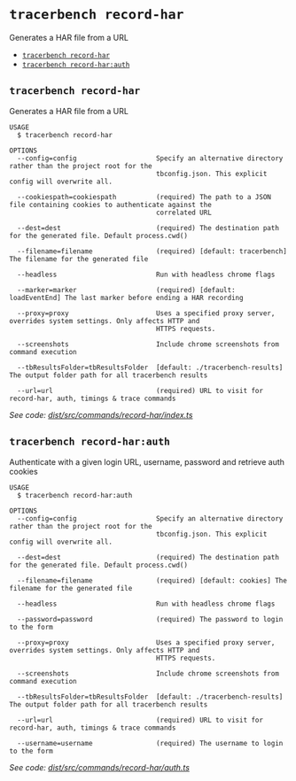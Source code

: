 `tracerbench record-har`
========================

Generates a HAR file from a URL

* [`tracerbench record-har`](#tracerbench-record-har)
* [`tracerbench record-har:auth`](#tracerbench-record-harauth)

## `tracerbench record-har`

Generates a HAR file from a URL

```
USAGE
  $ tracerbench record-har

OPTIONS
  --config=config                    Specify an alternative directory rather than the project root for the
                                     tbconfig.json. This explicit config will overwrite all.

  --cookiespath=cookiespath          (required) The path to a JSON file containing cookies to authenticate against the
                                     correlated URL

  --dest=dest                        (required) The destination path for the generated file. Default process.cwd()

  --filename=filename                (required) [default: tracerbench] The filename for the generated file

  --headless                         Run with headless chrome flags

  --marker=marker                    (required) [default: loadEventEnd] The last marker before ending a HAR recording

  --proxy=proxy                      Uses a specified proxy server, overrides system settings. Only affects HTTP and
                                     HTTPS requests.

  --screenshots                      Include chrome screenshots from command execution

  --tbResultsFolder=tbResultsFolder  [default: ./tracerbench-results] The output folder path for all tracerbench results

  --url=url                          (required) URL to visit for record-har, auth, timings & trace commands
```

_See code: [dist/src/commands/record-har/index.ts](https://github.com/TracerBench/tracerbench/tree/master/packages/cli/blob/v4.5.0/dist/src/commands/record-har/index.ts)_

## `tracerbench record-har:auth`

Authenticate with a given login URL, username, password and retrieve auth cookies

```
USAGE
  $ tracerbench record-har:auth

OPTIONS
  --config=config                    Specify an alternative directory rather than the project root for the
                                     tbconfig.json. This explicit config will overwrite all.

  --dest=dest                        (required) The destination path for the generated file. Default process.cwd()

  --filename=filename                (required) [default: cookies] The filename for the generated file

  --headless                         Run with headless chrome flags

  --password=password                (required) The password to login to the form

  --proxy=proxy                      Uses a specified proxy server, overrides system settings. Only affects HTTP and
                                     HTTPS requests.

  --screenshots                      Include chrome screenshots from command execution

  --tbResultsFolder=tbResultsFolder  [default: ./tracerbench-results] The output folder path for all tracerbench results

  --url=url                          (required) URL to visit for record-har, auth, timings & trace commands

  --username=username                (required) The username to login to the form
```

_See code: [dist/src/commands/record-har/auth.ts](https://github.com/TracerBench/tracerbench/tree/master/packages/cli/blob/v4.5.0/dist/src/commands/record-har/auth.ts)_
